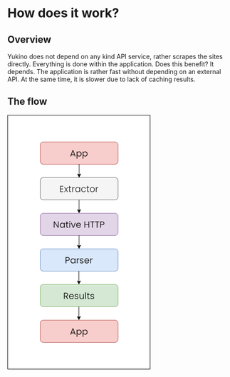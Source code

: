 # How does it work?

## Overview

Yukino does not depend on any kind API service, rather scrapes the sites directly. Everything is done within the application. Does this benefit? It depends. The application is rather fast without depending on an external API. At the same time, it is slower due to lack of caching results.

## The flow

![](./assets/images/flow.png)
